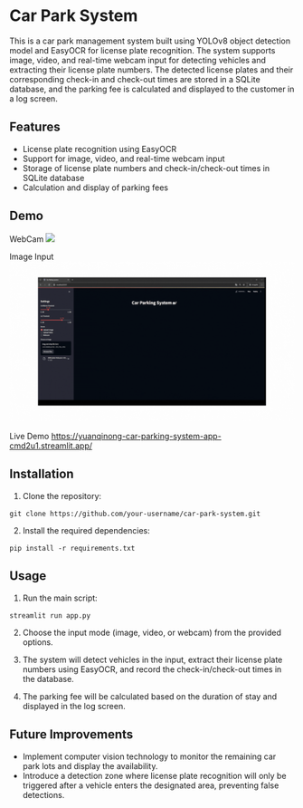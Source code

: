 # Car Park System

This is a car park management system built using YOLOv8 object detection model and EasyOCR for license plate recognition. The system supports image, video, and real-time webcam input for detecting vehicles and extracting their license plate numbers. The detected license plates and their corresponding check-in and check-out times are stored in a SQLite database, and the parking fee is calculated and displayed to the customer in a log screen. 

## Features

- License plate recognition using EasyOCR
- Support for image, video, and real-time webcam input
- Storage of license plate numbers and check-in/check-out times in SQLite database
- Calculation and display of parking fees

## Demo
WebCam
![](https://github.com/yuanqinong/Car-Parking-System/blob/main/webcam_demo.gif)

Image Input
![](https://github.com/yuanqinong/Car-Parking-System/blob/main/picture_input_demo.gif)

Live Demo
https://yuanqinong-car-parking-system-app-cmd2u1.streamlit.app/

## Installation

1. Clone the repository:

```
git clone https://github.com/your-username/car-park-system.git
```

2. Install the required dependencies:

```
pip install -r requirements.txt
```

## Usage

1. Run the main script:

```
streamlit run app.py
```

2. Choose the input mode (image, video, or webcam) from the provided options.

3. The system will detect vehicles in the input, extract their license plate numbers using EasyOCR, and record the check-in/check-out times in the database.

4. The parking fee will be calculated based on the duration of stay and displayed in the log screen.

## Future Improvements

- Implement computer vision technology to monitor the remaining car park lots and display the availability.
- Introduce a detection zone where license plate recognition will only be triggered after a vehicle enters the designated area, preventing false detections.
